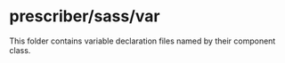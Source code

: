 # prescriber/sass/var

This folder contains variable declaration files named by their component class.
